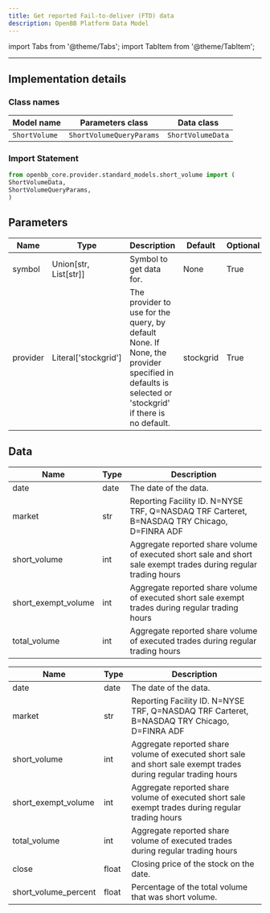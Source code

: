 ```yaml
---
title: Get reported Fail-to-deliver (FTD) data
description: OpenBB Platform Data Model
---
```


<!-- markdownlint-disable MD012 MD031 MD033 -->

import Tabs from '@theme/Tabs';
import TabItem from '@theme/TabItem';

---

## Implementation details

### Class names

| Model name | Parameters class | Data class |
| ---------- | ---------------- | ---------- |
| `ShortVolume` | `ShortVolumeQueryParams` | `ShortVolumeData` |

### Import Statement

```python
from openbb_core.provider.standard_models.short_volume import (
ShortVolumeData,
ShortVolumeQueryParams,
)
```

## Parameters

<Tabs>
<TabItem value="standard" label="Standard">

| Name | Type | Description | Default | Optional |
| ---- | ---- | ----------- | ------- | -------- |
| symbol | Union[str, List[str]] | Symbol to get data for. | None | True |
| provider | Literal['stockgrid'] | The provider to use for the query, by default None. If None, the provider specified in defaults is selected or 'stockgrid' if there is no default. | stockgrid | True |
</TabItem>

</Tabs>

## Data

<Tabs>
<TabItem value="standard" label="Standard">

| Name | Type | Description |
| ---- | ---- | ----------- |
| date | date | The date of the data. |
| market | str | Reporting Facility ID. N=NYSE TRF, Q=NASDAQ TRF Carteret, B=NASDAQ TRY Chicago, D=FINRA ADF |
| short_volume | int | Aggregate reported share volume of executed short sale and short sale exempt trades during regular trading hours |
| short_exempt_volume | int | Aggregate reported share volume of executed short sale exempt trades during regular trading hours |
| total_volume | int | Aggregate reported share volume of executed trades during regular trading hours |
</TabItem>

<TabItem value='stockgrid' label='stockgrid'>

| Name | Type | Description |
| ---- | ---- | ----------- |
| date | date | The date of the data. |
| market | str | Reporting Facility ID. N=NYSE TRF, Q=NASDAQ TRF Carteret, B=NASDAQ TRY Chicago, D=FINRA ADF |
| short_volume | int | Aggregate reported share volume of executed short sale and short sale exempt trades during regular trading hours |
| short_exempt_volume | int | Aggregate reported share volume of executed short sale exempt trades during regular trading hours |
| total_volume | int | Aggregate reported share volume of executed trades during regular trading hours |
| close | float | Closing price of the stock on the date. |
| short_volume_percent | float | Percentage of the total volume that was short volume. |
</TabItem>

</Tabs>
